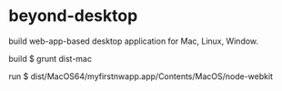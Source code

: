 # beyond-desktop
build web-app-based desktop application for Mac, Linux, Window.

build
$ grunt dist-mac

run 
$ dist/MacOS64/myfirstnwapp.app/Contents/MacOS/node-webkit
